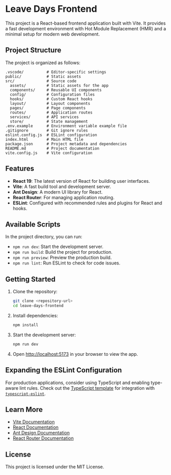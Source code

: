 
# Leave Days Frontend

This project is a React-based frontend application built with Vite. It provides a fast development environment with Hot Module Replacement (HMR) and a minimal setup for modern web development.

## Project Structure

The project is organized as follows:

```
.vscode/          # Editor-specific settings
public/           # Static assets
src/              # Source code
  assets/         # Static assets for the app
  components/     # Reusable UI components
  config/         # Configuration files
  hooks/          # Custom React hooks
  layout/         # Layout components
  pages/          # Page components
  routes/         # Application routes
  services/       # API services
  store/          # State management
.env.example      # Environment variable example file
.gitignore        # Git ignore rules
eslint.config.js  # ESLint configuration
index.html        # Main HTML file
package.json      # Project metadata and dependencies
README.md         # Project documentation
vite.config.js    # Vite configuration
```

## Features

- **React 19**: The latest version of React for building user interfaces.
- **Vite**: A fast build tool and development server.
- **Ant Design**: A modern UI library for React.
- **React Router**: For managing application routing.
- **ESLint**: Configured with recommended rules and plugins for React and hooks.

## Available Scripts

In the project directory, you can run:

- `npm run dev`: Start the development server.
- `npm run build`: Build the project for production.
- `npm run preview`: Preview the production build.
- `npm run lint`: Run ESLint to check for code issues.

## Getting Started

1. Clone the repository:
   ```sh
   git clone <repository-url>
   cd leave-days-frontend
   ```

2. Install dependencies:
   ```sh
   npm install
   ```

3. Start the development server:
   ```sh
   npm run dev
   ```

4. Open [http://localhost:5173](http://localhost:5173) in your browser to view the app.

## Expanding the ESLint Configuration

For production applications, consider using TypeScript and enabling type-aware lint rules. Check out the [TypeScript template](https://github.com/vitejs/vite/tree/main/packages/create-vite/template-react-ts) for integration with [`typescript-eslint`](https://typescript-eslint.io).

## Learn More

- [Vite Documentation](https://vitejs.dev/)
- [React Documentation](https://react.dev/)
- [Ant Design Documentation](https://ant.design/)
- [React Router Documentation](https://reactrouter.com/)

## License

This project is licensed under the MIT License.